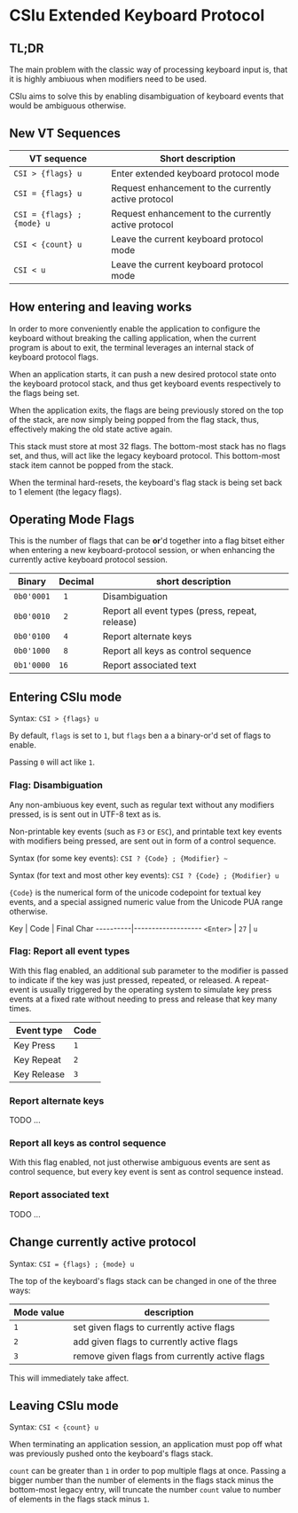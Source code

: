 # CSIu Extended Keyboard Protocol

## TL;DR

The main problem with the classic way of processing keyboard input is, that it is highly ambiuous
when modifiers need to be used.

CSIu aims to solve this by enabling disambiguation of keyboard events that would be ambiguous otherwise.

## New VT Sequences

VT sequence                | Short description
---------------------------|--------------------------
`CSI > {flags} u`          | Enter extended keyboard protocol mode
`CSI = {flags} u`          | Request enhancement to the currently active protocol
`CSI = {flags} ; {mode} u` | Request enhancement to the currently active protocol
`CSI < {count} u`          | Leave the current keyboard protocol mode
`CSI < u`                  | Leave the current keyboard protocol mode

## How entering and leaving works

In order to more conveniently enable the application to configure the keyboard without
breaking the calling application, when the current program is about to exit, the terminal
leverages an internal stack of keyboard protocol flags.

When an application starts, it can push a new desired protocol state onto the keyboard protocol stack,
and thus get keyboard events respectively to the flags being set.

When the application exits, the flags are being previously stored on the top of the stack,
are now simply being popped from the flag stack, thus, effectively making the old state active again.

This stack must store at most 32 flags. The bottom-most stack has no flags set, and thus, will
act like the legacy keyboard protocol. This bottom-most stack item cannot be popped from the stack.

When the terminal hard-resets, the keyboard's flag stack is being set back to 1 element (the legacy flags).

## Operating Mode Flags

This is the number of flags that can be **or**'d together into a flag bitset either when entering
a new keyboard-protocol session, or when enhancing the currently active keyboard protocol session.

Binary      | Decimal | short description
------------|---------|------------
`0b0'0001`  |  ` 1`   | Disambiguation
`0b0'0010`  |  ` 2`   | Report all event types (press, repeat, release)
`0b0'0100`  |  ` 4`   | Report alternate keys
`0b0'1000`  |  ` 8`   | Report all keys as control sequence
`0b1'0000`  |  `16`   | Report associated text

## Entering CSIu mode

Syntax: `CSI > {flags} u`

By default, `flags` is set to `1`, but `flags` ben a a binary-or'd set of flags to enable.

Passing `0` will act like `1`.

### Flag: Disambiguation

Any non-ambiuous key event, such as regular text without any modifiers pressed, is is sent out in UTF-8 text as is.

Non-printable key events (such as `F3` or `ESC`), and printable text key events with modifiers being pressed,
are sent out in form of a control sequence.

Syntax (for some key events): `CSI ? {Code} ; {Modifier} ~`

Syntax (for text and most other key events): `CSI ? {Code} ; {Modifier} u`

`{Code}` is the numerical form of the unicode codepoint for textual key events,
and a special assigned numeric value from the Unicode PUA range otherwise.

Key       | Code | Final Char
----------|-------------------
`<Enter>` | `27` | `u`

### Flag: Report all event types

With this flag enabled, an additional sub parameter to the modifier is passed
to indicate if the key was just pressed, repeated, or released.
A repeat-event is usually triggered by the operating system to simulate key press events
at a fixed rate without needing to press and release that key many times.

Event type  | Code
------------|-----------
Key Press   | `1`
Key Repeat  | `2`
Key Release | `3`

### Report alternate keys

TODO ...

### Report all keys as control sequence

With this flag enabled, not just otherwise ambiguous events are sent as control sequence,
but every key event is sent as control sequence instead.

### Report associated text

TODO ...

## Change currently active protocol

Syntax: `CSI = {flags} ; {mode} u`

The top of the keyboard's flags stack can be changed in one of the three ways:

Mode value | description
-----------|------------------------------------------------
`1`        | set given flags to currently active flags
`2`        | add given flags to currently active flags
`3`        | remove given flags from currently active flags

This will immediately take affect.

## Leaving CSIu mode

Syntax: `CSI < {count} u`

When terminating an application session, an application must pop off what was previously pushed
onto the keyboard's flags stack.

`count` can be greater than `1` in order to pop multiple flags at once.
Passing a bigger number than the number of elements in the flags stack minus the bottom-most legacy entry,
will truncate the number `count` value to number of elements in the flags stack minus `1`.
